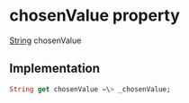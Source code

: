 


# chosenValue property









[String](https:api.flutter.dev/flutter/dart-core/String-class.html) chosenValue
  







## Implementation

```dart
String get chosenValue =\> _chosenValue;
```








